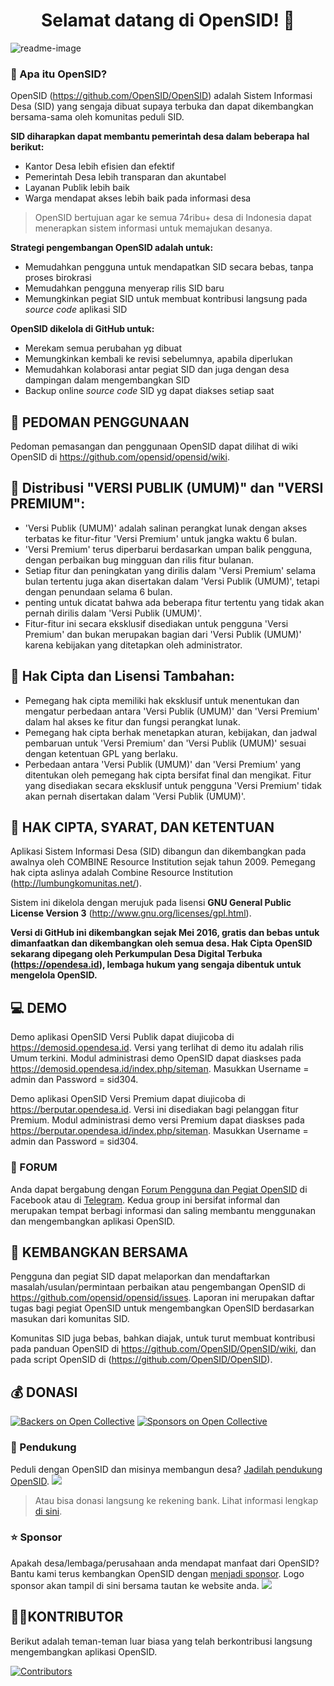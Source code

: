 <h1 align="center">Selamat datang di OpenSID! 👋</h1>

![readme-image](https://sinduwati.web.id/preview.png)

### 🤔 Apa itu OpenSID?

OpenSID (https://github.com/OpenSID/OpenSID) adalah Sistem Informasi Desa (SID) yang sengaja dibuat supaya terbuka dan dapat dikembangkan bersama-sama oleh komunitas peduli SID.

**SID diharapkan dapat membantu pemerintah desa dalam beberapa hal berikut:**

- Kantor Desa lebih efisien dan efektif
- Pemerintah Desa lebih transparan dan akuntabel
- Layanan Publik lebih baik
- Warga mendapat akses lebih baik pada informasi desa

> OpenSID bertujuan agar ke semua 74ribu+ desa di Indonesia dapat menerapkan sistem informasi untuk memajukan desanya.

**Strategi pengembangan OpenSID adalah untuk:**

- Memudahkan pengguna untuk mendapatkan SID secara bebas, tanpa proses birokrasi
- Memudahkan pengguna menyerap rilis SID baru
- Memungkinkan pegiat SID untuk membuat kontribusi langsung pada _source code_ aplikasi SID

**OpenSID dikelola di GitHub untuk:**

- Merekam semua perubahan yg dibuat
- Memungkinkan kembali ke revisi sebelumnya, apabila diperlukan
- Memudahkan kolaborasi antar pegiat SID dan juga dengan desa dampingan dalam mengembangkan SID
- Backup online _source code_ SID yg dapat diakses setiap saat

## 📃 PEDOMAN PENGGUNAAN

Pedoman pemasangan dan penggunaan OpenSID dapat dilihat di wiki OpenSID di https://github.com/opensid/opensid/wiki.

## 📑 Distribusi "VERSI PUBLIK (UMUM)" dan "VERSI PREMIUM":
- 'Versi Publik (UMUM)' adalah salinan perangkat lunak dengan akses terbatas ke fitur-fitur 'Versi Premium' untuk jangka waktu 6 bulan.
- 'Versi Premium' terus diperbarui berdasarkan umpan balik pengguna, dengan perbaikan bug mingguan dan rilis fitur bulanan.
- Setiap fitur dan peningkatan yang dirilis dalam 'Versi Premium' selama bulan tertentu juga akan disertakan dalam 'Versi Publik (UMUM)', tetapi dengan penundaan selama 6 bulan.
- penting untuk dicatat bahwa ada beberapa fitur tertentu yang tidak akan pernah dirilis dalam 'Versi Publik (UMUM)'.
- Fitur-fitur ini secara eksklusif disediakan untuk pengguna 'Versi Premium' dan bukan merupakan bagian dari 'Versi Publik (UMUM)' karena kebijakan yang ditetapkan oleh administrator.

## 📑 Hak Cipta dan Lisensi Tambahan:
- Pemegang hak cipta memiliki hak eksklusif untuk menentukan dan mengatur perbedaan antara 'Versi Publik (UMUM)' dan 'Versi Premium' dalam hal akses ke fitur dan fungsi perangkat lunak.
- Pemegang hak cipta berhak menetapkan aturan, kebijakan, dan jadwal pembaruan untuk 'Versi Premium' dan 'Versi Publik (UMUM)' sesuai dengan ketentuan GPL yang berlaku.
- Perbedaan antara 'Versi Publik (UMUM)' dan 'Versi Premium' yang ditentukan oleh pemegang hak cipta bersifat final dan mengikat. Fitur yang disediakan secara eksklusif untuk pengguna 'Versi Premium' tidak akan pernah disertakan dalam 'Versi Publik (UMUM)'.


## 📑 HAK CIPTA, SYARAT, DAN KETENTUAN

Aplikasi Sistem Informasi Desa (SID) dibangun dan dikembangkan pada awalnya oleh COMBINE Resource Institution sejak tahun 2009. Pemegang hak cipta aslinya adalah Combine Resource Institution (http://lumbungkomunitas.net/).

Sistem ini dikelola dengan merujuk pada lisensi **GNU General Public License Version 3** (http://www.gnu.org/licenses/gpl.html).

**Versi di GitHub ini dikembangkan sejak Mei 2016, gratis dan bebas untuk dimanfaatkan dan dikembangkan oleh semua desa. Hak Cipta OpenSID sekarang dipegang oleh Perkumpulan Desa Digital Terbuka (https://opendesa.id), lembaga hukum yang sengaja dibentuk untuk mengelola OpenSID.**

## 💻 DEMO

Demo aplikasi OpenSID Versi Publik dapat diujicoba di https://demosid.opendesa.id. Versi yang terlihat di demo itu adalah rilis Umum terkini. Modul administrasi demo OpenSID dapat diaskses pada https://demosid.opendesa.id/index.php/siteman. Masukkan Username = admin dan Password = sid304.

Demo aplikasi OpenSID Versi Premium dapat diujicoba di https://berputar.opendesa.id. Versi ini disediakan bagi pelanggan fitur Premium. Modul administrasi demo versi Premium dapat diaskses pada https://berputar.opendesa.id/index.php/siteman. Masukkan Username = admin dan Password = sid304.

### 💬 FORUM

Anda dapat bergabung dengan [Forum Pengguna dan Pegiat OpenSID](https://www.facebook.com/groups/komunitasopendesa) di Facebook atau di [Telegram](https://t.me/komunitasopensidstop). Kedua group ini bersifat informal dan merupakan tempat berbagi informasi dan saling membantu menggunakan dan mengembangkan aplikasi OpenSID.

## 🤝 KEMBANGKAN BERSAMA

Pengguna dan pegiat SID dapat melaporkan dan mendaftarkan masalah/usulan/permintaan perbaikan atau pengembangan OpenSID di https://github.com/opensid/opensid/issues. Laporan ini merupakan daftar tugas bagi pegiat OpenSID untuk mengembangkan OpenSID berdasarkan masukan dari komunitas SID.

Komunitas SID juga bebas, bahkan diajak, untuk turut membuat kontribusi pada panduan OpenSID di https://github.com/OpenSID/OpenSID/wiki, dan pada script OpenSID di (https://github.com/OpenSID/OpenSID).

## 💰 DONASI

[![Backers on Open Collective](https://opencollective.com/OpenSID/backers/badge.svg)](#backers)
[![Sponsors on Open Collective](https://opencollective.com/OpenSID/sponsors/badge.svg)](#sponsors)

### 🧑 Pendukung

Peduli dengan OpenSID dan misinya membangun desa? [Jadilah pendukung OpenSID](https://opencollective.com/OpenSID#backer).
<a href="https://opencollective.com/OpenSID#backers" target="_blank"><img src="https://opencollective.com/OpenSID/backers.svg?width=890"></a>

> Atau bisa donasi langsung ke rekening bank. Lihat informasi lengkap [di sini](https://opendesa.id/donasi).

### ⭐️ Sponsor

Apakah desa/lembaga/perusahaan anda mendapat manfaat dari OpenSID? Bantu kami terus kembangkan OpenSID dengan [menjadi sponsor](https://opencollective.com/OpenSID#sponsor). Logo sponsor akan tampil di sini bersama tautan ke website anda.
<a href="https://opencollective.com/OpenSID#backers" target="_blank"><img src="https://opencollective.com/OpenSID/sponsors.svg?width=890"></a>

## 👨‍💻KONTRIBUTOR

Berikut adalah teman-teman luar biasa yang telah berkontribusi langsung mengembangkan aplikasi OpenSID.

[![Contributors](https://contrib.rocks/image?repo=OpenSID/OpenSID)](https://github.com/OpenSID/OpenSID/graphs/contributors)

